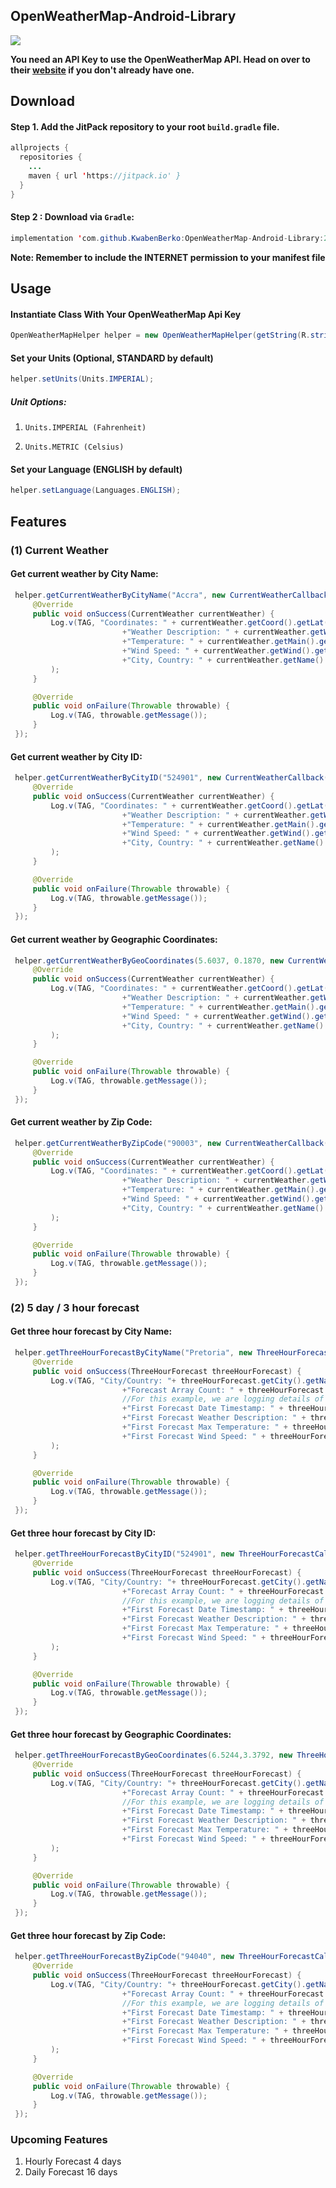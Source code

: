 
## OpenWeatherMap-Android-Library  
[![](https://jitpack.io/v/KwabenBerko/OpenWeatherMap-Android-Library.svg)](https://jitpack.io/#KwabenBerko/OpenWeatherMap-Android-Library)


**You need an API Key to use the OpenWeatherMap API. Head on over to their [website](http://openweathermap.org/) if you don't already have one.**


## Download

#### Step 1. Add the JitPack repository to your root ```build.gradle``` file.

``` java
allprojects {
  repositories {
    ...
    maven { url 'https://jitpack.io' }
  }
}
```

#### Step 2 : Download via ```Gradle```:

```java
implementation 'com.github.KwabenBerko:OpenWeatherMap-Android-Library:2.1.0'
```

**Note: Remember to include the INTERNET permission to your manifest file**

## Usage

#### Instantiate Class With Your OpenWeatherMap Api Key

``` java 
OpenWeatherMapHelper helper = new OpenWeatherMapHelper(getString(R.string.OPEN_WEATHER_MAP_API_KEY));
```

#### Set your Units (Optional, STANDARD by default)

``` java 
helper.setUnits(Units.IMPERIAL);
```

##### Unit Options: 

1. ```Units.IMPERIAL (Fahrenheit)```

2. ```Units.METRIC (Celsius)```

#### Set your Language (ENGLISH by default)

``` java
helper.setLanguage(Languages.ENGLISH);
```

## Features


### (1) Current Weather
#### Get current weather by City Name:

```java
 helper.getCurrentWeatherByCityName("Accra", new CurrentWeatherCallback() {
     @Override
     public void onSuccess(CurrentWeather currentWeather) {
         Log.v(TAG, "Coordinates: " + currentWeather.getCoord().getLat() + ", "+currentWeather.getCoord().getLon() +"\n"
                         +"Weather Description: " + currentWeather.getWeather().get(0).getDescription() + "\n"
                         +"Temperature: " + currentWeather.getMain().getTempMax()+"\n"
                         +"Wind Speed: " + currentWeather.getWind().getSpeed() + "\n"
                         +"City, Country: " + currentWeather.getName() + ", " + currentWeather.getSys().getCountry()
         );
     }

     @Override
     public void onFailure(Throwable throwable) {
         Log.v(TAG, throwable.getMessage());
     }
 });
```

#### Get current weather by City ID:
```java
 helper.getCurrentWeatherByCityID("524901", new CurrentWeatherCallback() {
     @Override
     public void onSuccess(CurrentWeather currentWeather) {
         Log.v(TAG, "Coordinates: " + currentWeather.getCoord().getLat() + ", "+currentWeather.getCoord().getLon() +"\n"
                         +"Weather Description: " + currentWeather.getWeather().get(0).getDescription() + "\n"
                         +"Temperature: " + currentWeather.getMain().getTempMax()+"\n"
                         +"Wind Speed: " + currentWeather.getWind().getSpeed() + "\n"
                         +"City, Country: " + currentWeather.getName() + ", " + currentWeather.getSys().getCountry()
         );
     }

     @Override
     public void onFailure(Throwable throwable) {
         Log.v(TAG, throwable.getMessage());
     }
 });
```
#### Get current weather by Geographic Coordinates:

```java
 helper.getCurrentWeatherByGeoCoordinates(5.6037, 0.1870, new CurrentWeatherCallback() {
     @Override
     public void onSuccess(CurrentWeather currentWeather) {
         Log.v(TAG, "Coordinates: " + currentWeather.getCoord().getLat() + ", "+currentWeather.getCoord().getLon() +"\n"
                         +"Weather Description: " + currentWeather.getWeather().get(0).getDescription() + "\n"
                         +"Temperature: " + currentWeather.getMain().getTempMax()+"\n"
                         +"Wind Speed: " + currentWeather.getWind().getSpeed() + "\n"
                         +"City, Country: " + currentWeather.getName() + ", " + currentWeather.getSys().getCountry()
         );
     }

     @Override
     public void onFailure(Throwable throwable) {
         Log.v(TAG, throwable.getMessage());
     }
 });
```
#### Get current weather by Zip Code:
```java
 helper.getCurrentWeatherByZipCode("90003", new CurrentWeatherCallback() {
     @Override
     public void onSuccess(CurrentWeather currentWeather) {
         Log.v(TAG, "Coordinates: " + currentWeather.getCoord().getLat() + ", "+currentWeather.getCoord().getLon() +"\n"
                         +"Weather Description: " + currentWeather.getWeather().get(0).getDescription() + "\n"
                         +"Temperature: " + currentWeather.getMain().getTempMax()+"\n"
                         +"Wind Speed: " + currentWeather.getWind().getSpeed() + "\n"
                         +"City, Country: " + currentWeather.getName() + ", " + currentWeather.getSys().getCountry()
         );
     }

     @Override
     public void onFailure(Throwable throwable) {
         Log.v(TAG, throwable.getMessage());
     }
 });
```
### (2) 5 day / 3 hour forecast
#### Get three hour forecast by City Name:
```java
 helper.getThreeHourForecastByCityName("Pretoria", new ThreeHourForecastCallback() {
     @Override
     public void onSuccess(ThreeHourForecast threeHourForecast) {
         Log.v(TAG, "City/Country: "+ threeHourForecast.getCity().getName() + "/" + threeHourForecast.getCity().getCountry() +"\n"
                         +"Forecast Array Count: " + threeHourForecast.getCnt() +"\n"
                         //For this example, we are logging details of only the first forecast object in the forecasts array
                         +"First Forecast Date Timestamp: " + threeHourForecast.getList().get(0).getDt() +"\n"
                         +"First Forecast Weather Description: " + threeHourForecast.getList().get(0).getWeather().get(0).getDescription()+ "\n"
                         +"First Forecast Max Temperature: " + threeHourForecast.getList().get(0).getMain().getTempMax()+"\n"
                         +"First Forecast Wind Speed: " + threeHourForecast.getList().get(0).getWind().getSpeed() + "\n"
         );
     }

     @Override
     public void onFailure(Throwable throwable) {
         Log.v(TAG, throwable.getMessage());
     }
 });
```
#### Get three hour forecast by City ID:
```java
 helper.getThreeHourForecastByCityID("524901", new ThreeHourForecastCallback() {
     @Override
     public void onSuccess(ThreeHourForecast threeHourForecast) {
         Log.v(TAG, "City/Country: "+ threeHourForecast.getCity().getName() + "/" + threeHourForecast.getCity().getCountry() +"\n"
                         +"Forecast Array Count: " + threeHourForecast.getCnt() +"\n"
                         //For this example, we are logging details of only the first forecast object in the forecasts array
                         +"First Forecast Date Timestamp: " + threeHourForecast.getList().get(0).getDt() +"\n"
                         +"First Forecast Weather Description: " + threeHourForecast.getList().get(0).getWeather().get(0).getDescription()+ "\n"
                         +"First Forecast Max Temperature: " + threeHourForecast.getList().get(0).getMain().getTempMax()+"\n"
                         +"First Forecast Wind Speed: " + threeHourForecast.getList().get(0).getWind().getSpeed() + "\n"
         );
     }

     @Override
     public void onFailure(Throwable throwable) {
         Log.v(TAG, throwable.getMessage());
     }
 });
```
#### Get three hour forecast by Geographic Coordinates:
```java
 helper.getThreeHourForecastByGeoCoordinates(6.5244,3.3792, new ThreeHourForecastCallback() {
     @Override
     public void onSuccess(ThreeHourForecast threeHourForecast) {
         Log.v(TAG, "City/Country: "+ threeHourForecast.getCity().getName() + "/" + threeHourForecast.getCity().getCountry() +"\n"
                         +"Forecast Array Count: " + threeHourForecast.getCnt() +"\n"
                         //For this example, we are logging details of only the first forecast object in the forecasts array
                         +"First Forecast Date Timestamp: " + threeHourForecast.getList().get(0).getDt() +"\n"
                         +"First Forecast Weather Description: " + threeHourForecast.getList().get(0).getWeather().get(0).getDescription()+ "\n"
                         +"First Forecast Max Temperature: " + threeHourForecast.getList().get(0).getMain().getTempMax()+"\n"
                         +"First Forecast Wind Speed: " + threeHourForecast.getList().get(0).getWind().getSpeed() + "\n"
         );
     }

     @Override
     public void onFailure(Throwable throwable) {
         Log.v(TAG, throwable.getMessage());
     }
 });
```
#### Get three hour forecast by Zip Code:
```java
 helper.getThreeHourForecastByZipCode("94040", new ThreeHourForecastCallback() {
     @Override
     public void onSuccess(ThreeHourForecast threeHourForecast) {
         Log.v(TAG, "City/Country: "+ threeHourForecast.getCity().getName() + "/" + threeHourForecast.getCity().getCountry() +"\n"
                         +"Forecast Array Count: " + threeHourForecast.getCnt() +"\n"
                         //For this example, we are logging details of only the first forecast object in the forecasts array
                         +"First Forecast Date Timestamp: " + threeHourForecast.getList().get(0).getDt() +"\n"
                         +"First Forecast Weather Description: " + threeHourForecast.getList().get(0).getWeather().get(0).getDescription()+ "\n"
                         +"First Forecast Max Temperature: " + threeHourForecast.getList().get(0).getMain().getTempMax()+"\n"
                         +"First Forecast Wind Speed: " + threeHourForecast.getList().get(0).getWind().getSpeed() + "\n"
         );
     }

     @Override
     public void onFailure(Throwable throwable) {
         Log.v(TAG, throwable.getMessage());
     }
 });
```





### Upcoming Features
1. Hourly Forecast 4 days
2. Daily Forecast 16 days
